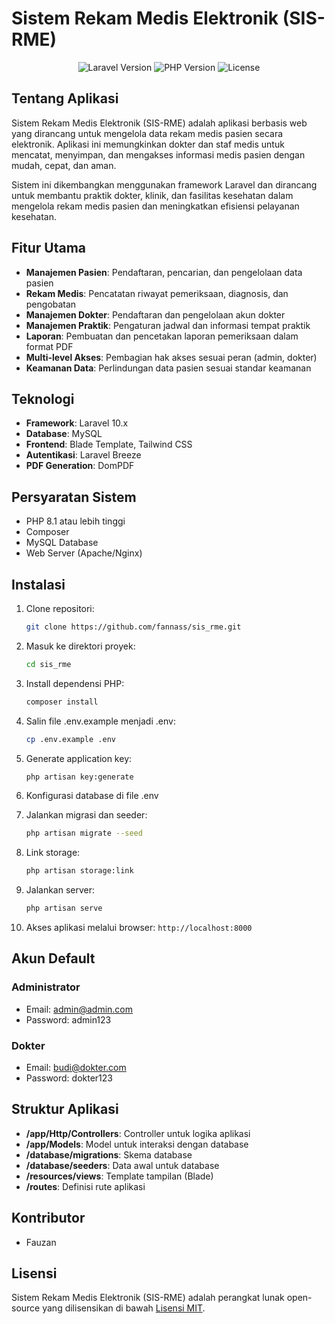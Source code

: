 # Sistem Rekam Medis Elektronik (SIS-RME)

<p align="center">
  <img src="https://img.shields.io/badge/Laravel-10.x-red" alt="Laravel Version">
  <img src="https://img.shields.io/badge/PHP-8.1+-blue" alt="PHP Version">
  <img src="https://img.shields.io/badge/License-MIT-green" alt="License">
</p>

## Tentang Aplikasi

Sistem Rekam Medis Elektronik (SIS-RME) adalah aplikasi berbasis web yang dirancang untuk mengelola data rekam medis pasien secara elektronik. Aplikasi ini memungkinkan dokter dan staf medis untuk mencatat, menyimpan, dan mengakses informasi medis pasien dengan mudah, cepat, dan aman.

Sistem ini dikembangkan menggunakan framework Laravel dan dirancang untuk membantu praktik dokter, klinik, dan fasilitas kesehatan dalam mengelola rekam medis pasien dan meningkatkan efisiensi pelayanan kesehatan.

## Fitur Utama

- **Manajemen Pasien**: Pendaftaran, pencarian, dan pengelolaan data pasien
- **Rekam Medis**: Pencatatan riwayat pemeriksaan, diagnosis, dan pengobatan
- **Manajemen Dokter**: Pendaftaran dan pengelolaan akun dokter
- **Manajemen Praktik**: Pengaturan jadwal dan informasi tempat praktik
- **Laporan**: Pembuatan dan pencetakan laporan pemeriksaan dalam format PDF
- **Multi-level Akses**: Pembagian hak akses sesuai peran (admin, dokter)
- **Keamanan Data**: Perlindungan data pasien sesuai standar keamanan

## Teknologi

- **Framework**: Laravel 10.x
- **Database**: MySQL
- **Frontend**: Blade Template, Tailwind CSS
- **Autentikasi**: Laravel Breeze
- **PDF Generation**: DomPDF

## Persyaratan Sistem

- PHP 8.1 atau lebih tinggi
- Composer
- MySQL Database
- Web Server (Apache/Nginx)

## Instalasi

1. Clone repositori:
   ```bash
   git clone https://github.com/fannass/sis_rme.git
   ```

2. Masuk ke direktori proyek:
   ```bash
   cd sis_rme
   ```

3. Install dependensi PHP:
   ```bash
   composer install
   ```

4. Salin file .env.example menjadi .env:
   ```bash
   cp .env.example .env
   ```

5. Generate application key:
   ```bash
   php artisan key:generate
   ```

6. Konfigurasi database di file .env

7. Jalankan migrasi dan seeder:
   ```bash
   php artisan migrate --seed
   ```

8. Link storage:
   ```bash
   php artisan storage:link
   ```

9. Jalankan server:
   ```bash
   php artisan serve
   ```

10. Akses aplikasi melalui browser: `http://localhost:8000`

## Akun Default

### Administrator
- Email: admin@admin.com
- Password: admin123

### Dokter
- Email: budi@dokter.com
- Password: dokter123

## Struktur Aplikasi

- **/app/Http/Controllers**: Controller untuk logika aplikasi
- **/app/Models**: Model untuk interaksi dengan database
- **/database/migrations**: Skema database
- **/database/seeders**: Data awal untuk database
- **/resources/views**: Template tampilan (Blade)
- **/routes**: Definisi rute aplikasi

## Kontributor

- Fauzan 

## Lisensi

Sistem Rekam Medis Elektronik (SIS-RME) adalah perangkat lunak open-source yang dilisensikan di bawah [Lisensi MIT](https://opensource.org/licenses/MIT).
